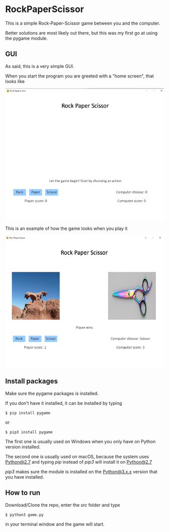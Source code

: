 # RockPaperScissor

This is a simple Rock-Paper-Scissor game between you and the computer.

Better solutions are most likely out there, but this was my first go at using the pygame module.

## GUI

As said, this is a very simple GUI.

When you start the program you are greeted with a "home screen", that looks like

<img src="https://github.com/Hvaheterdu/Games/blob/master/RockPaperScissor/home_screen.png" width="700">

This is an example of how the game looks when you play it

<img src="https://github.com/Hvaheterdu/Games/blob/master/RockPaperScissor/game_screen.png" width="700">


## Install packages

Make sure the pygame packages is installed.

If you don't have it installed, it can be installed by typing

```
$ pip install pygame
```

or

```
$ pip3 install pygame
```

The first one is usually used on Windows when you only have on Python version installed.

The second one is usually used on macOS, because the system uses Python@2.7 and typing *pip* instead of *pip3* will install it on Python@2.7

*pip3* makes sure the module is installed on the Python@3.x.x version that you have installed.

## How to run

Download/Clone the repo, enter the *src* folder and type

```
$ python3 game.py 
```

in your terminal window and the game will start.
